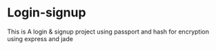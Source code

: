# Login-signup
This is A login &amp; signup project using passport and hash for encryption using express and jade   
